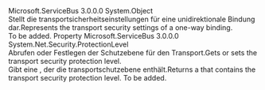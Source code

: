<Type Name="RelayedOnewayTransportSecurity" FullName="Microsoft.ServiceBus.RelayedOnewayTransportSecurity">
  <TypeSignature Language="C#" Value="public sealed class RelayedOnewayTransportSecurity" />
  <TypeSignature Language="ILAsm" Value=".class public auto ansi sealed beforefieldinit RelayedOnewayTransportSecurity extends System.Object" />
  <TypeSignature Language="DocId" Value="T:Microsoft.ServiceBus.RelayedOnewayTransportSecurity" />
  <TypeSignature Language="VB.NET" Value="Public NotInheritable Class RelayedOnewayTransportSecurity" />
  <TypeSignature Language="F#" Value="type RelayedOnewayTransportSecurity = class" />
  <AssemblyInfo>
    <AssemblyName>Microsoft.ServiceBus</AssemblyName>
    <AssemblyVersion>3.0.0.0</AssemblyVersion>
  </AssemblyInfo>
  <Base>
    <BaseTypeName>System.Object</BaseTypeName>
  </Base>
  <Interfaces />
  <Docs>
    <summary><span data-ttu-id="740cf-101">Stellt die transportsicherheitseinstellungen für eine unidirektionale Bindung dar.</span><span class="sxs-lookup"><span data-stu-id="740cf-101">Represents the transport security settings of a one-way binding.</span></span></summary>
    <remarks>To be added.</remarks>
  </Docs>
  <Members>
    <Member MemberName="ProtectionLevel">
      <MemberSignature Language="C#" Value="public System.Net.Security.ProtectionLevel ProtectionLevel { get; set; }" />
      <MemberSignature Language="ILAsm" Value=".property instance valuetype System.Net.Security.ProtectionLevel ProtectionLevel" />
      <MemberSignature Language="DocId" Value="P:Microsoft.ServiceBus.RelayedOnewayTransportSecurity.ProtectionLevel" />
      <MemberSignature Language="VB.NET" Value="Public Property ProtectionLevel As ProtectionLevel" />
      <MemberSignature Language="F#" Value="member this.ProtectionLevel : System.Net.Security.ProtectionLevel with get, set" Usage="Microsoft.ServiceBus.RelayedOnewayTransportSecurity.ProtectionLevel" />
      <MemberType>Property</MemberType>
      <AssemblyInfo>
        <AssemblyName>Microsoft.ServiceBus</AssemblyName>
        <AssemblyVersion>3.0.0.0</AssemblyVersion>
      </AssemblyInfo>
      <ReturnValue>
        <ReturnType>System.Net.Security.ProtectionLevel</ReturnType>
      </ReturnValue>
      <Docs>
        <summary><span data-ttu-id="740cf-102">Abrufen oder Festlegen der Schutzebene für den Transport.</span><span class="sxs-lookup"><span data-stu-id="740cf-102">Gets or sets the transport security protection level.</span></span></summary>
        <value><span data-ttu-id="740cf-103">Gibt eine <see cref="T:System.Net.Security.ProtectionLevel" /> , der die transportschutzebene enthält.</span><span class="sxs-lookup"><span data-stu-id="740cf-103">Returns a <see cref="T:System.Net.Security.ProtectionLevel" /> that contains the transport security protection level.</span></span></value>
        <remarks>To be added.</remarks>
      </Docs>
    </Member>
  </Members>
</Type>
